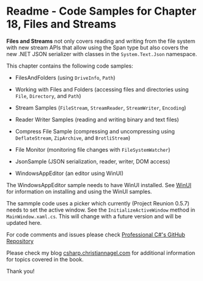 # Readme - Code Samples for Chapter 18, Files and Streams

**Files and Streams** not only covers reading and writing from the file system with new stream APIs that allow using the Span type but also covers the new .NET JSON serializer with classes in the `System.Text.Json` namespace.

This chapter contains the following code samples:

* FilesAndFolders (using `DriveInfo`, `Path`)

* Working with Files and Folders (accessing files and directories using `File`, `Directory`, and `Path`)
* Stream Samples (`FileStream`, `StreamReader`, `StreamWriter`, `Encoding`)
* Reader Writer Samples (reading and writing binary and text files)
* Compress File Sample (compressing and uncompressing using `DeflateStream`, `ZipArchive`, and `BrotliStream`)
* File Monitor (monitoring file changes with `FileSystemWatcher`)
* JsonSample (JSON serialization, reader, writer, DOM access)
* WindowsAppEditor (an editor using WinUI)

The WindowsAppEditor sample needs to have WinUI installed. See [WinUI](../../WinUI.md) for information on installing and using the WinUI samples.

The sammple code uses a picker which currently (Project Reunion 0.5.7) needs to set the active window. See the `InitializeActiveWindow` method in `MainWindow.xaml.cs`. This will change with a future version and will be updated here.
 
For code comments and issues please check [Professional C#'s GitHub Repository](https://github.com/ProfessionalCSharp/ProfessionalCSharp2021)

Please check my blog [csharp.christiannagel.com](https://csharp.christiannagel.com) for additional information for topics covered in the book.

Thank you!